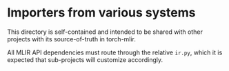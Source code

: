 <!--
SPDX-FileCopyrightText: 2024 The IREE Authors

SPDX-License-Identifier: Apache-2.0 WITH LLVM-exception
-->

# Importers from various systems

This directory is self-contained and intended to be shared with other
projects with its source-of-truth in torch-mlir.

All MLIR API dependencies must route through the relative `ir.py`, which
it is expected that sub-projects will customize accordingly.
